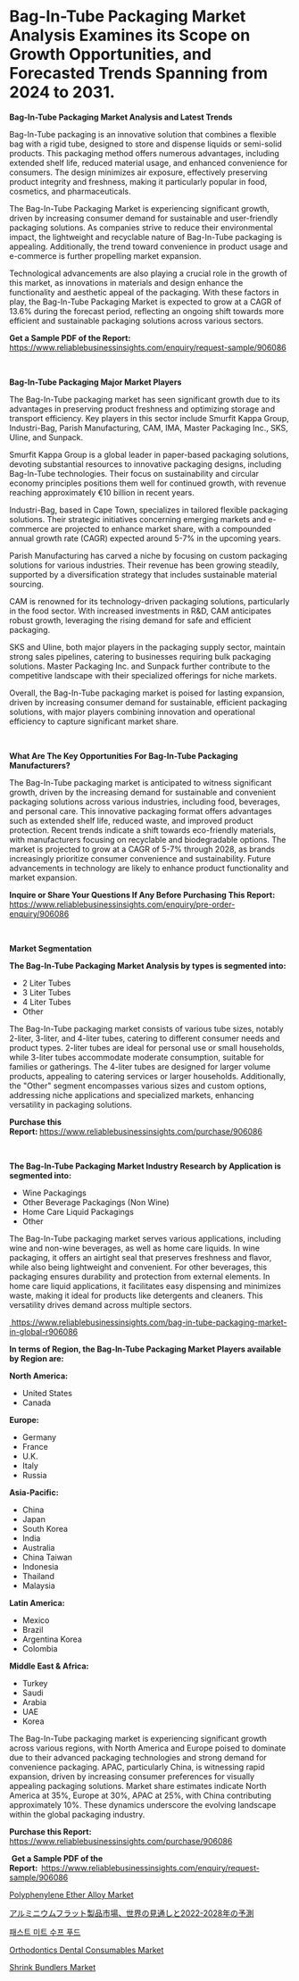 <p><h1>Bag-In-Tube Packaging Market Analysis Examines its Scope on Growth Opportunities, and Forecasted Trends Spanning from 2024 to 2031.</h1></p><p><strong>Bag-In-Tube Packaging Market Analysis and Latest Trends</strong></p>
<p><p>Bag-In-Tube packaging is an innovative solution that combines a flexible bag with a rigid tube, designed to store and dispense liquids or semi-solid products. This packaging method offers numerous advantages, including extended shelf life, reduced material usage, and enhanced convenience for consumers. The design minimizes air exposure, effectively preserving product integrity and freshness, making it particularly popular in food, cosmetics, and pharmaceuticals.</p><p>The Bag-In-Tube Packaging Market is experiencing significant growth, driven by increasing consumer demand for sustainable and user-friendly packaging solutions. As companies strive to reduce their environmental impact, the lightweight and recyclable nature of Bag-In-Tube packaging is appealing. Additionally, the trend toward convenience in product usage and e-commerce is further propelling market expansion.</p><p>Technological advancements are also playing a crucial role in the growth of this market, as innovations in materials and design enhance the functionality and aesthetic appeal of the packaging. With these factors in play, the Bag-In-Tube Packaging Market is expected to grow at a CAGR of 13.6% during the forecast period, reflecting an ongoing shift towards more efficient and sustainable packaging solutions across various sectors.</p></p>
<p><strong>Get a Sample PDF of the Report:&nbsp;</strong> <a href="https://www.reliablebusinessinsights.com/enquiry/request-sample/906086">https://www.reliablebusinessinsights.com/enquiry/request-sample/906086</a></p>
<p>&nbsp;</p>
<p><strong>Bag-In-Tube Packaging Major Market Players</strong></p>
<p><p>The Bag-In-Tube packaging market has seen significant growth due to its advantages in preserving product freshness and optimizing storage and transport efficiency. Key players in this sector include Smurfit Kappa Group, Industri-Bag, Parish Manufacturing, CAM, IMA, Master Packaging Inc., SKS, Uline, and Sunpack.</p><p>Smurfit Kappa Group is a global leader in paper-based packaging solutions, devoting substantial resources to innovative packaging designs, including Bag-In-Tube technologies. Their focus on sustainability and circular economy principles positions them well for continued growth, with revenue reaching approximately €10 billion in recent years.</p><p>Industri-Bag, based in Cape Town, specializes in tailored flexible packaging solutions. Their strategic initiatives concerning emerging markets and e-commerce are projected to enhance market share, with a compounded annual growth rate (CAGR) expected around 5-7% in the upcoming years.</p><p>Parish Manufacturing has carved a niche by focusing on custom packaging solutions for various industries. Their revenue has been growing steadily, supported by a diversification strategy that includes sustainable material sourcing. </p><p>CAM is renowned for its technology-driven packaging solutions, particularly in the food sector. With increased investments in R&D, CAM anticipates robust growth, leveraging the rising demand for safe and efficient packaging.</p><p>SKS and Uline, both major players in the packaging supply sector, maintain strong sales pipelines, catering to businesses requiring bulk packaging solutions. Master Packaging Inc. and Sunpack further contribute to the competitive landscape with their specialized offerings for niche markets.</p><p>Overall, the Bag-In-Tube packaging market is poised for lasting expansion, driven by increasing consumer demand for sustainable, efficient packaging solutions, with major players combining innovation and operational efficiency to capture significant market share.</p></p>
<p>&nbsp;</p>
<p><strong>What Are The Key Opportunities For Bag-In-Tube Packaging Manufacturers?</strong></p>
<p><p>The Bag-In-Tube packaging market is anticipated to witness significant growth, driven by the increasing demand for sustainable and convenient packaging solutions across various industries, including food, beverages, and personal care. This innovative packaging format offers advantages such as extended shelf life, reduced waste, and improved product protection. Recent trends indicate a shift towards eco-friendly materials, with manufacturers focusing on recyclable and biodegradable options. The market is projected to grow at a CAGR of 5-7% through 2028, as brands increasingly prioritize consumer convenience and sustainability. Future advancements in technology are likely to enhance product functionality and market expansion.</p></p>
<p><strong>Inquire or Share Your Questions If Any Before Purchasing This Report:</strong> <a href="https://www.reliablebusinessinsights.com/enquiry/pre-order-enquiry/906086">https://www.reliablebusinessinsights.com/enquiry/pre-order-enquiry/906086</a></p>
<p>&nbsp;</p>
<p><strong>Market Segmentation</strong></p>
<p><strong>The Bag-In-Tube Packaging Market Analysis by types is segmented into:</strong></p>
<p><ul><li>2 Liter Tubes</li><li>3 Liter Tubes</li><li>4 Liter Tubes</li><li>Other</li></ul></p>
<p><p>The Bag-In-Tube packaging market consists of various tube sizes, notably 2-liter, 3-liter, and 4-liter tubes, catering to different consumer needs and product types. 2-liter tubes are ideal for personal use or small households, while 3-liter tubes accommodate moderate consumption, suitable for families or gatherings. The 4-liter tubes are designed for larger volume products, appealing to catering services or larger households. Additionally, the "Other" segment encompasses various sizes and custom options, addressing niche applications and specialized markets, enhancing versatility in packaging solutions.</p></p>
<p><strong>Purchase this Report:&nbsp;</strong><a href="https://www.reliablebusinessinsights.com/purchase/906086">https://www.reliablebusinessinsights.com/purchase/906086</a></p>
<p>&nbsp;</p>
<p><strong>The Bag-In-Tube Packaging Market Industry Research by Application is segmented into:</strong></p>
<p><ul><li>Wine Packagings</li><li>Other Beverage Packagings (Non Wine)</li><li>Home Care Liquid Packagings</li><li>Other</li></ul></p>
<p><p>The Bag-In-Tube packaging market serves various applications, including wine and non-wine beverages, as well as home care liquids. In wine packaging, it offers an airtight seal that preserves freshness and flavor, while also being lightweight and convenient. For other beverages, this packaging ensures durability and protection from external elements. In home care liquid applications, it facilitates easy dispensing and minimizes waste, making it ideal for products like detergents and cleaners. This versatility drives demand across multiple sectors.</p></p>
<p><a href="https://www.reliablebusinessinsights.com/bag-in-tube-packaging-market-in-global-r906086">&nbsp;https://www.reliablebusinessinsights.com/bag-in-tube-packaging-market-in-global-r906086</a></p>
<p><strong>In terms of Region, the Bag-In-Tube Packaging Market Players available by Region are:</strong></p>
<p>
    <p> <strong> North America: </strong>
        <ul>
            <li>United States</li>
            <li>Canada</li>
        </ul>
        </p> 
    <p> <strong> Europe: </strong>
        <ul>
            <li>Germany</li>
            <li>France</li>
            <li>U.K.</li>
            <li>Italy</li>
            <li>Russia</li>
        </ul>
        </p> 
    <p> <strong> Asia-Pacific: </strong>
        <ul>
            <li>China</li>
            <li>Japan</li>
            <li>South Korea</li>
            <li>India</li>
            <li>Australia</li>
            <li>China Taiwan</li>
            <li>Indonesia</li>
            <li>Thailand</li>
            <li>Malaysia</li>
        </ul>
        </p> 
    <p> <strong> Latin America: </strong>
        <ul>
            <li>Mexico</li>
            <li>Brazil</li>
            <li>Argentina Korea</li>
            <li>Colombia</li>
        </ul>
        </p> 
    <p> <strong> Middle East & Africa: </strong>
        <ul>
            <li>Turkey</li>
            <li>Saudi</li>
            <li>Arabia</li>
            <li>UAE</li>
            <li>Korea</li>
        </ul>
    </p>
    </p>
<p><p>The Bag-In-Tube packaging market is experiencing significant growth across various regions, with North America and Europe poised to dominate due to their advanced packaging technologies and strong demand for convenience packaging. APAC, particularly China, is witnessing rapid expansion, driven by increasing consumer preferences for visually appealing packaging solutions. Market share estimates indicate North America at 35%, Europe at 30%, APAC at 25%, with China contributing approximately 10%. These dynamics underscore the evolving landscape within the global packaging industry.</p></p>
<p><strong>Purchase this Report: </strong><a href="https://www.reliablebusinessinsights.com/purchase/906086">https://www.reliablebusinessinsights.com/purchase/906086</a></p>
<p>&nbsp;<strong>Get a Sample PDF of the Report:&nbsp;&nbsp;</strong><a href="https://www.reliablebusinessinsights.com/enquiry/request-sample/906086">https://www.reliablebusinessinsights.com/enquiry/request-sample/906086</a></p>
<p><strong></strong></p>
<p><p><a href="https://www.linkedin.com/pulse/comprehensive-analysis-global-polyphenylene-ether-alloy-market-fijdf?trackingId=zgRzLnQyRS2FYS6Zh9OBlA%3D%3D">Polyphenylene Ether Alloy Market</a></p><p><a href="https://medium.com/@rot5z9maragh/aluminum-flat-products-market-global-outlook-and-forecast-2022-2028-85d513e3de4a">アルミニウムフラット製品市場、世界の見通しと2022-2028年の予測</a></p><p><a href="https://medium.com/@joespinka88967/fast-meat-soup-food-market-%EC%9D%98-%EA%B8%80%EB%A1%9C%EB%B2%8C-%EC%8B%9C%EC%9E%A5-%EA%B0%9C%EC%9A%94%EB%8A%94-%EC%A0%84-%EC%84%B8%EA%B3%84-%EB%B0%8F-%EC%A3%BC%EC%9A%94-%EC%8B%9C%EC%9E%A5%EC%9D%98-%EC%82%B0%EC%97%85%EC%97%90-%EC%98%81%ED%96%A5%EC%9D%84-%EB%AF%B8%EC%B9%98%EB%8A%94-%EC%A3%BC%EC%9A%94-%ED%8A%B8%EB%A0%8C%EB%93%9C%EC%97%90-%EB%8C%80%ED%95%9C-%EB%8F%85%ED%8A%B9%ED%95%9C-%EA%B4%80%EC%A0%90%EC%9D%84-%EC%A0%9C%EA%B3%B5%ED%95%A9%EB%8B%88%EB%8B%A4-92a86de4d677">패스트 미트 수프 푸드</a></p><p><a href="https://github.com/MariaWashington76/Market-Research-Report-List-1/blob/main/orthodontics-dental-consumables-market.md">Orthodontics Dental Consumables Market</a></p><p><a href="https://medium.com/@usopmask_4716/the-global-shrink-bundlers-market-identifies-drivers-restraints-opportunities-and-trends-8a15fbe51d90">Shrink Bundlers Market</a></p></p>